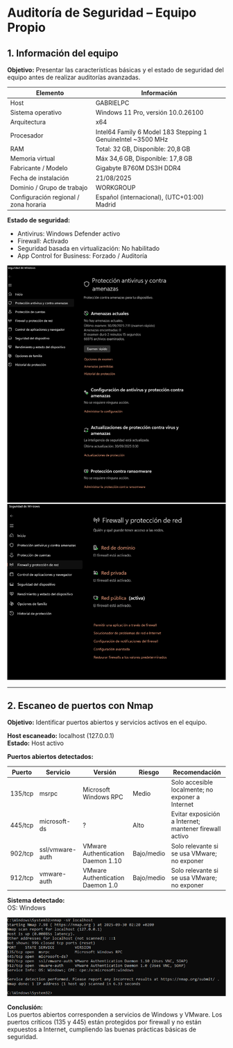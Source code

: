 # Auditoría de Seguridad – Equipo Propio

## 1. Información del equipo

**Objetivo:** Presentar las características básicas y el estado de seguridad del equipo antes de realizar auditorías avanzadas.

| Elemento | Información |
|-----------|------------|
| Host | GABRIELPC |
| Sistema operativo | Windows 11 Pro, versión 10.0.26100 |
| Arquitectura | x64 |
| Procesador | Intel64 Family 6 Model 183 Stepping 1 GenuineIntel ~3500 MHz |
| RAM | Total: 32 GB, Disponible: 20,8 GB |
| Memoria virtual | Máx 34,6 GB, Disponible: 17,8 GB |
| Fabricante / Modelo | Gigabyte B760M DS3H DDR4 |
| Fecha de instalación | 21/08/2025 |
| Dominio / Grupo de trabajo | WORKGROUP |
| Configuración regional / zona horaria | Español (internacional), (UTC+01:00) Madrid |

**Estado de seguridad:**
- Antivirus: Windows Defender activo  
- Firewall: Activado  
- Seguridad basada en virtualización: No habilitado  
- App Control for Business: Forzado / Auditoría  

![Antivirus](images/01_antivirus_windows_security.png)  
![Firewall](images/02_firewall_windows_security.png)

---

## 2. Escaneo de puertos con Nmap

**Objetivo:** Identificar puertos abiertos y servicios activos en el equipo.

**Host escaneado:** localhost (127.0.0.1)  
**Estado:** Host activo

**Puertos abiertos detectados:**

| Puerto | Servicio | Versión | Riesgo | Recomendación |
|--------|---------|---------|--------|---------------|
| 135/tcp | msrpc | Microsoft Windows RPC | Medio | Solo accesible localmente; no exponer a Internet |
| 445/tcp | microsoft-ds | ? | Alto | Evitar exposición a Internet; mantener firewall activo |
| 902/tcp | ssl/vmware-auth | VMware Authentication Daemon 1.10 | Bajo/medio | Solo relevante si se usa VMware; no exponer |
| 912/tcp | vmware-auth | VMware Authentication Daemon 1.0 | Bajo/medio | Solo relevante si se usa VMware; no exponer |

**Sistema detectado:**  
OS: Windows

![Nmap localhost](images/03_nmap_scan.png)

**Conclusión:**  
Los puertos abiertos corresponden a servicios de Windows y VMware. Los puertos críticos (135 y 445) están protegidos por firewall y no están expuestos a Internet, cumpliendo las buenas prácticas básicas de seguridad.
